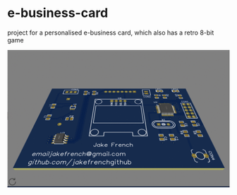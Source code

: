 # e-business-card
project for a personalised e-business card, which also has a retro 8-bit game

![PCB](images/demo.gif)
